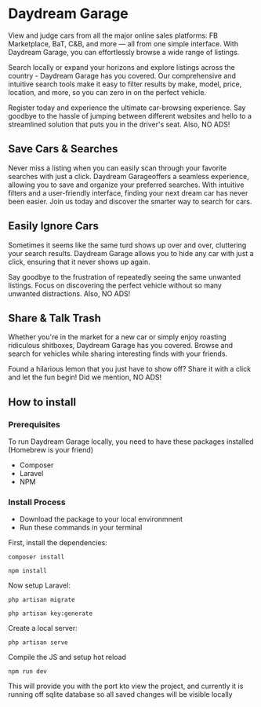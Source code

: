 # Daydream Garage

View and judge cars from all the major online sales platforms: FB Marketplace, BaT, C&B, and more — all from one simple interface. With Daydream Garage, you can effortlessly browse a wide range of listings.

Search locally or expand your horizons and explore listings across the country - Daydream Garage has you covered. Our comprehensive and intuitive search tools make it easy to filter results by make, model, price, location, and more, so you can zero in on the perfect vehicle.

Register today and experience the ultimate car-browsing experience. Say goodbye to the hassle of jumping between different websites and hello to a streamlined solution that puts you in the driver's seat. Also, NO ADS!

## Save Cars & Searches

Never miss a listing when you can easily scan through your favorite searches with just a click. Daydream Garageoffers a seamless experience, allowing you to save and organize your preferred searches. With intuitive filters and a user-friendly interface, finding your next dream car has never been easier. Join us today and discover the smarter way to search for cars.

## Easily Ignore Cars

Sometimes it seems like the same turd shows up over and over, cluttering your search results. Daydream Garage allows you to hide any car with just a click, ensuring that it never shows up again.

Say goodbye to the frustration of repeatedly seeing the same unwanted listings. Focus on discovering the perfect vehicle without so many unwanted distractions. Also, NO ADS!

## Share & Talk Trash

Whether you're in the market for a new car or simply enjoy roasting ridiculous shitboxes, Daydream Garage has you covered. Browse and search for vehicles while sharing interesting finds with your friends.

Found a hilarious lemon that you just have to show off? Share it with a click and let the fun begin! Did we mention, NO ADS!

## How to install

### Prerequisites

To run Daydream Garage locally, you need to have these packages installed (Homebrew is your friend)

-   Composer
-   Laravel
-   NPM

### Install Process

-   Download the package to your local environmnent
-   Run these commands in your terminal

First, install the dependencies:

```
composer install
```

```
npm install
```

Now setup Laravel:

```
php artisan migrate
```

```
php artisan key:generate
```

Create a local server:

```
php artisan serve
```

Compile the JS and setup hot reload

```
npm run dev
```

This will provide you with the port kto view the project, and currently it is running off sqlite database so all saved changes will be visible locally
